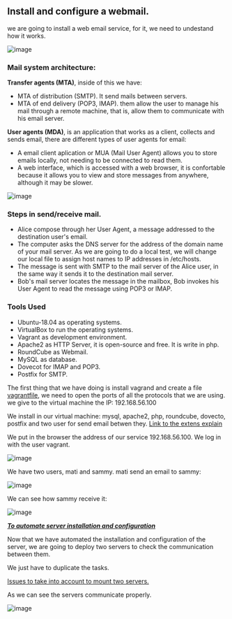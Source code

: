 ## Install and configure a webmail.

we are going to install a web email service, for it, we need to undestand how it works.

![image](/img/architecture.png)

###  Mail system architecture:

**Transfer agents (MTA)**, inside of this we have:

* MTA of distribution (SMTP). It send mails between servers.
* MTA of end delivery (POP3, IMAP). them allow the user to manage his mail through a remote machine, that is, allow them to communicate with his email server.

**User agents (MDA)**, is an application that works as a client, collects and sends email, there are different types of user agents for email:		

* A email client aplication or MUA (Mail User Agent) allows you to store emails locally, not needing to be connected to read them.
* A web interface, which is accessed with a web browser,  it is confortable because it allows you to view and store messages from anywhere, although it may be slower.

![image](/img/service_email.png)

### Steps in send/receive mail.
* Alice compose  through her User Agent,  a message addressed to the destination user's email.
* The computer asks the DNS server for the address of the domain name of your mail server. As we are going to do a local test, we will change our local file to assign host names to IP addresses in /etc/hosts.
* The message is sent with SMTP to the mail server of the Alice user, in the same way it sends it to the destination mail server.
* Bob's mail server locates the message in the mailbox, Bob invokes his User Agent to read the message using POP3 or IMAP.

### Tools Used

- Ubuntu-18.04 as operating systems.
- VirtualBox to run the operating systems.
- Vagrant as development environment.
- Apache2 as HTTP Server, it is open-source and free. It is write in php.
- RoundCube as Webmail.
- MySQL as database.
- Dovecot for IMAP and POP3.
- Postfix for SMTP.



The first thing that we have doing is install vagrand and create a file [vagrantfile](Vagrantfile), we need to open the ports of all the protocols that we are using. we give to the virtual machine the IP: 192.168.56.100

We install in our virtual machine: mysql, apache2, php, roundcube, dovecto, postfix and two user for send email betwen they. [Link to the extens explain](doc/configure.md)

We put in the browser the address of our service 192.168.56.100.
We log in with the user vagrant.

![image](/img/roundcube_01.png)

We have two users, mati and sammy. mati send an email to sammy:

![image](/img/roundcube_02.png)

We can see how sammy receive it:

![image](/img/roundcube_03.png)


***[To automate server installation and configuration](doc/automation.md)***

Now that we have automated the installation and configuration of the server, we are going to deploy two servers to check the communication between them.

We just have to duplicate the tasks.

[Issues to take into account to mount two servers.](doc/issues.md)

As we can see the servers communicate properly.

![image](/img/roundcube_04.png)
